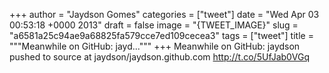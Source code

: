 
+++
author = "Jaydson Gomes"
categories = ["tweet"]
date = "Wed Apr 03 00:53:18 +0000 2013"
draft = false
image = "{TWEET_IMAGE}"
slug = "a6581a25c94ae9a68825fa579cce7ed109cecea3"
tags = ["tweet"]
title = """Meanwhile on GitHub: jayd..."""
+++
Meanwhile on GitHub: jaydson pushed to source at jaydson/jaydson.github.com http://t.co/5UfJab0VGq
